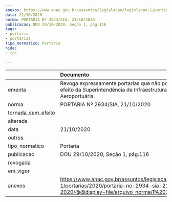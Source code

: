 ```yaml
---
anexos: https://www.anac.gov.br/assuntos/legislacao/legislacao-1/portarias/2020/portaria-no-2934-sia-21-10-2020/@@display-file/arquivo_norma/PA2020-2934.pdf
data: 21/10/2020
norma: PORTARIA Nº 2934/SIA, 21/10/2020
publicacao: DOU 29/10/2020, Seção 1, pág.116
tags:
- portaria
- portarias
tipo_normatico: Portaria
hide: 
- toc 
 
---
```


|                    | Documento                                                                                                                                            |
|:-------------------|:-----------------------------------------------------------------------------------------------------------------------------------------------------|
| ementa             | Revoga expressamente portarias que não possuem mais efeito da Superintendência de Infraestrutura Aeroportuária.                                      |
| norma              | PORTARIA Nº 2934/SIA, 21/10/2020                                                                                                                     |
| tornada_sem_efeito |                                                                                                                                                      |
| alterada           |                                                                                                                                                      |
| data               | 21/10/2020                                                                                                                                           |
| outros             |                                                                                                                                                      |
| tipo_normatico     | Portaria                                                                                                                                             |
| publicacao         | DOU 29/10/2020, Seção 1, pág.116                                                                                                                     |
| revogada           |                                                                                                                                                      |
| em_vigor           |                                                                                                                                                      |
| anexos             | https://www.anac.gov.br/assuntos/legislacao/legislacao-1/portarias/2020/portaria-no-2934-sia-21-10-2020/@@display-file/arquivo_norma/PA2020-2934.pdf |